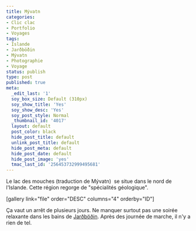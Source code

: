 ```yaml
---
title: Mývatn
categories:
- Clic clac
- Portfolio
- Voyages
tags:
- Islande
- Jarðböðin
- Mývatn
- Photographie
- Voyage
status: publish
type: post
published: true
meta:
  _edit_last: '1'
  soy_box_size: Default (310px)
  soy_show_title: 'Yes'
  soy_show_desc: 'Yes'
  soy_post_style: Normal
  _thumbnail_id: '4017'
  layout: default
  post_color: black
  hide_post_title: default
  unlink_post_title: default
  hide_post_meta: default
  hide_post_date: default
  hide_post_image: 'yes'
  tmac_last_id: '256453732999495681'
---
```

Le lac des mouches (traduction de Mývatn)  se situe dans le nord de l'Islande. Cette région regorge de "spécialités géologique".

<!--more-->

[gallery link="file" order="DESC" columns="4" orderby="ID"]

Ça vaut un arrêt de plusieurs jours. Ne manquer surtout pas une soirée relaxante dans les bains de <a href="https://jardbodin.is/english/">Jarðböðin</a>. Après des journée de marche, il n'y a rien de tel.
